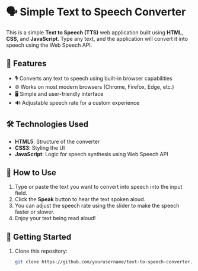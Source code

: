 # 🗣️ Simple Text to Speech Converter

This is a simple **Text to Speech (TTS)** web application built using **HTML**, **CSS**, and **JavaScript**. Type any text, and the application will convert it into speech using the Web Speech API.

## 🌟 Features

- 🎙️ Converts any text to speech using built-in browser capabilities
- 🌐 Works on most modern browsers (Chrome, Firefox, Edge, etc.)
- 🖥️ Simple and user-friendly interface
- 🔊 Adjustable speech rate for a custom experience

## 🛠️ Technologies Used

- **HTML5**: Structure of the converter
- **CSS3**: Styling the UI
- **JavaScript**: Logic for speech synthesis using Web Speech API

## 🎯 How to Use

1. Type or paste the text you want to convert into speech into the input field.
2. Click the **Speak** button to hear the text spoken aloud.
3. You can adjust the speech rate using the slider to make the speech faster or slower.
4. Enjoy your text being read aloud!

## 🚀 Getting Started

1. Clone this repository:

   ```bash
   git clone https://github.com/yourusername/text-to-speech-converter.git



